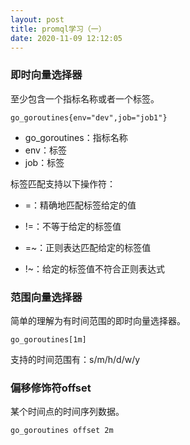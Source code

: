 ```yaml
---
layout: post
title: promql学习（一）
date: 2020-11-09 12:12:05
---
```


### 即时向量选择器

至少包含一个指标名称或者一个标签。

```
go_goroutines{env="dev",job="job1"}
```

- go_goroutines：指标名称
- env：标签
- job：标签

标签匹配支持以下操作符：

- =：精确地匹配标签给定的值

- !=：不等于给定的标签值

- =~：正则表达匹配给定的标签值

- !~：给定的标签值不符合正则表达式


### 范围向量选择器

简单的理解为有时间范围的即时向量选择器。

```
go_goroutines[1m]
```

支持的时间范围有：s/m/h/d/w/y


### 偏移修饰符offset

某个时间点的时间序列数据。

```
go_goroutines offset 2m
```